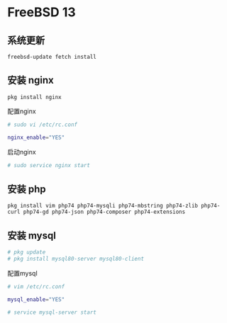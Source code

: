 # FreeBSD 13



## 系统更新

```
freebsd-update fetch install
```



## 安装 nginx

```
pkg install nginx
```

配置nginx

```sh
# sudo vi /etc/rc.conf

nginx_enable="YES"
```

启动nginx

```sh
# sudo service nginx start
```


## 安装 php

```
pkg install vim php74 php74-mysqli php74-mbstring php74-zlib php74-curl php74-gd php74-json php74-composer php74-extensions
```



## 安装 mysql

```sh
# pkg update
# pkg install mysql80-server mysql80-client
```

配置mysql

```sh
# vim /etc/rc.conf

mysql_enable="YES"

```



```sh
# service mysql-server start
```



